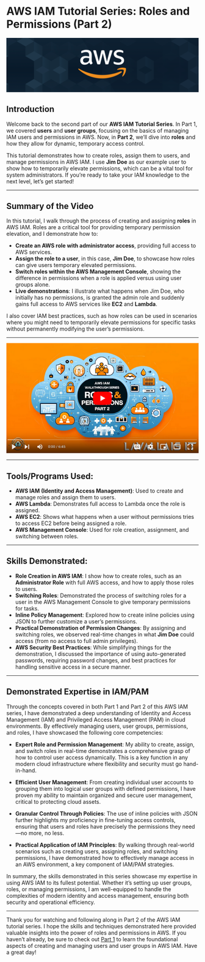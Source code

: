 # AWS IAM Tutorial Series: Roles and Permissions (Part 2)
![AWS Banner](https://github.com/KLavallais/KLavallais/blob/assets/aws-banner.png?raw=true)

## Introduction

Welcome back to the second part of our **AWS IAM Tutorial Series**. In Part 1, we covered **users** and **user groups**, focusing on the basics of managing IAM users and permissions in AWS. Now, in **Part 2**, we’ll dive into **roles** and how they allow for dynamic, temporary access control.

This tutorial demonstrates how to create roles, assign them to users, and manage permissions in AWS IAM. I use **Jim Doe** as our example user to show how to temporarily elevate permissions, which can be a vital tool for system administrators. If you’re ready to take your IAM knowledge to the next level, let’s get started!

---

## Summary of the Video

In this tutorial, I walk through the process of creating and assigning **roles** in AWS IAM. Roles are a critical tool for providing temporary permission elevation, and I demonstrate how to:
- **Create an AWS role with administrator access**, providing full access to AWS services.
- **Assign the role to a user**, in this case, **Jim Doe**, to showcase how roles can give users temporary elevated permissions.
- **Switch roles within the AWS Management Console**, showing the difference in permissions when a role is applied versus using user groups alone.
- **Live demonstrations**: I illustrate what happens when Jim Doe, who initially has no permissions, is granted the admin role and suddenly gains full access to AWS services like **EC2** and **Lambda**.

I also cover IAM best practices, such as how roles can be used in scenarios where you might need to temporarily elevate permissions for specific tasks without permanently modifying the user’s permissions.

---

[![Watch the video](https://github.com/KLavallais/KLavallais/blob/assets/AWS%20Series%20Part%202.png)](https://youtu.be/0ZagQprOqDI)

---

## Tools/Programs Used:
- **AWS IAM (Identity and Access Management)**: Used to create and manage roles and assign them to users.
- **AWS Lambda**: Demonstrates full access to Lambda once the role is assigned.
- **AWS EC2**: Shows what happens when a user without permissions tries to access EC2 before being assigned a role.
- **AWS Management Console**: Used for role creation, assignment, and switching between roles.

---

## Skills Demonstrated:
- **Role Creation in AWS IAM**: I show how to create roles, such as an **Administrator Role** with full AWS access, and how to apply those roles to users.
- **Switching Roles**: Demonstrated the process of switching roles for a user in the AWS Management Console to give temporary permissions for tasks.
- **Inline Policy Management**: Explored how to create inline policies using JSON to further customize a user’s permissions.
- **Practical Demonstration of Permission Changes**: By assigning and switching roles, we observed real-time changes in what **Jim Doe** could access (from no access to full admin privileges).
- **AWS Security Best Practices**: While simplifying things for the demonstration, I discussed the importance of using auto-generated passwords, requiring password changes, and best practices for handling sensitive access in a secure manner.

---

## Demonstrated Expertise in IAM/PAM

Through the concepts covered in both Part 1 and Part 2 of this AWS IAM series, I have demonstrated a deep understanding of Identity and Access Management (IAM) and Privileged Access Management (PAM) in cloud environments. By effectively managing users, user groups, permissions, and roles, I have showcased the following core competencies:

- **Expert Role and Permission Management**: My ability to create, assign, and switch roles in real-time demonstrates a comprehensive grasp of how to control user access dynamically. This is a key function in any modern cloud infrastructure where flexibility and security must go hand-in-hand.
  
- **Efficient User Management**: From creating individual user accounts to grouping them into logical user groups with defined permissions, I have proven my ability to maintain organized and secure user management, critical to protecting cloud assets.

- **Granular Control Through Policies**: The use of inline policies with JSON further highlights my proficiency in fine-tuning access controls, ensuring that users and roles have precisely the permissions they need—no more, no less.

- **Practical Application of IAM Principles**: By walking through real-world scenarios such as creating users, assigning roles, and switching permissions, I have demonstrated how to effectively manage access in an AWS environment, a key component of IAM/PAM strategies.

In summary, the skills demonstrated in this series showcase my expertise in using AWS IAM to its fullest potential. Whether it’s setting up user groups, roles, or managing permissions, I am well-equipped to handle the complexities of modern identity and access management, ensuring both security and operational efficiency.

---

Thank you for watching and following along in Part 2 of the AWS IAM tutorial series. I hope the skills and techniques demonstrated here provided valuable insights into the power of roles and permissions in AWS. If you haven’t already, be sure to check out [Part 1](https://github.com/KLavallais/AWSIAM1) to learn the foundational aspects of creating and managing users and user groups in AWS IAM. Have a great day!


